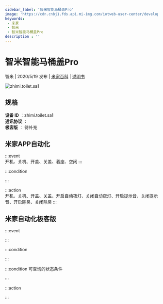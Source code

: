 ```yaml
---
sidebar_label: '智米智能马桶盖Pro'
image: 'https://cdn.cnbj1.fds.api.mi-img.com/iotweb-user-center/developer_1679070103104sdKBmFDb.png?GalaxyAccessKeyId=AKVGLQWBOVIRQ3XLEW&Expires=9223372036854775807&Signature=L0adfbJLglrR0IUPBF+sWR05KEM='
keywords: 
 - 米家
 - 智米
 - 智米智能马桶盖Pro
description : ''
---
```

# 智米智能马桶盖Pro

智米 | 2020/5/19 发布 | [米家百科](https://home.mi.com/webapp/content/baike/product/index.html?model=zhimi.toilet.sa1) | [说明书](https://home.mi.com/views/introduction.html?model=zhimi.toilet.sa1&region=cn)

![zhimi.toilet.sa1](https://cdn.cnbj1.fds.api.mi-img.com/iotweb-user-center/developer_1679070103104sdKBmFDb.png?GalaxyAccessKeyId=AKVGLQWBOVIRQ3XLEW&Expires=9223372036854775807&Signature=L0adfbJLglrR0IUPBF+sWR05KEM=)

## 规格  
> 
**设备 ID** ：zhimi.toilet.sa1  
**通讯协议** ：  
**极客版**  ： 待补充 


## 米家APP自动化  

:::event  
开机、关机、开盖、关盖、着座、空闲
:::

:::condition  

:::

:::action   
开机、关机、开盖、关盖、开启自动夜灯、关闭自动夜灯、开启提示音、关闭提示音、开启除臭、关闭除臭
:::

## 米家自动化极客版  

:::event  

:::

:::condition  

:::

:::condition 可查询的状态条件  

:::

:::action  

:::

        
